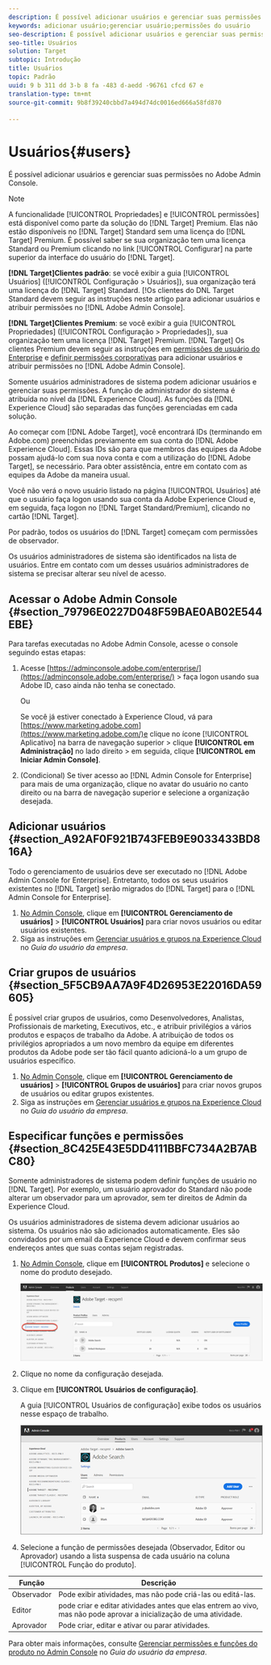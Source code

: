 ```yaml
---
description: É possível adicionar usuários e gerenciar suas permissões no Adobe Admin Console.
keywords: adicionar usuário;gerenciar usuário;permissões do usuário
seo-description: É possível adicionar usuários e gerenciar suas permissões no Adobe Admin Console.
seo-title: Usuários
solution: Target
subtopic: Introdução
title: Usuários
topic: Padrão
uuid: 9 b 311 dd 3-b 8 fa -483 d-aedd -96761 cfcd 67 e
translation-type: tm+mt
source-git-commit: 9b8f39240cbbd7a494d74dc0016ed666a58fd870

---
```



# Usuários{#users}

É possível adicionar usuários e gerenciar suas permissões no Adobe Admin Console.

>[!NOTE]
>
>A funcionalidade [!UICONTROL Propriedades] e [!UICONTROL permissões] está disponível como parte da solução do [!DNL Target] Premium. Elas não estão disponíveis no [!DNL Target] Standard sem uma licença do [!DNL Target] Premium.
>É possível saber se sua organização tem uma licença Standard ou Premium clicando no link [!UICONTROL Configurar] na parte superior da interface do usuário do [!DNL Target].
>
>**[!DNL Target]Clientes padrão**: se você exibir a guia [!UICONTROL Usuários] ([!UICONTROL Configuração &gt; Usuários]), sua organização terá uma licença do [!DNL Target] Standard. [!Os clientes do DNL Target Standard devem seguir as instruções neste artigo para adicionar usuários e atribuir permissões no [!DNL Adobe Admin Console].
>
>**[!DNL Target]Clientes Premium**: se você exibir a guia [!UICONTROL Propriedades] ([!UICONTROL Configuração &gt; Propriedades]), sua organização tem uma licença [!DNL Target] Premium. [!DNL Target] Os clientes Premium devem seguir as instruções em [permissões de usuário do Enterprise](/help/administrating-target/c-user-management/property-channel/property-channel.md) e [definir permissões corporativas](/help/administrating-target/c-user-management/property-channel/properties-overview.md) para adicionar usuários e atribuir permissões no [!DNL Adobe Admin Console].

Somente usuários administradores de sistema podem adicionar usuários e gerenciar suas permissões. A função de administrador do sistema é atribuída no nível da [!DNL Experience Cloud]. As funções da [!DNL Experience Cloud] são separadas das funções gerenciadas em cada solução.

Ao começar com [!DNL Adobe Target], você encontrará IDs (terminando em Adobe.com) preenchidas previamente em sua conta do [!DNL Adobe Experience Cloud]. Essas IDs são para que membros das equipes da Adobe possam ajudá-lo com sua nova conta e com a utilização do [!DNL Adobe Target], se necessário. Para obter assistência, entre em contato com as equipes da Adobe da maneira usual.

Você não verá o novo usuário listado na página [!UICONTROL Usuários] até que o usuário faça logon usando sua conta da Adobe Experience Cloud e, em seguida, faça logon no [!DNL Target Standard/Premium], clicando no cartão [!DNL Target].

Por padrão, todos os usuários do [!DNL Target] começam com permissões de observador.

Os usuários administradores de sistema são identificados na lista de usuários. Entre em contato com um desses usuários administradores de sistema se precisar alterar seu nível de acesso.

## Acessar o Adobe Admin Console {#section_79796E0227D048F59BAE0AB02E544EBE}

Para tarefas executadas no Adobe Admin Console, acesse o console seguindo estas etapas:

1. Acesse [https://adminconsole.adobe.com/enterprise/](https://adminconsole.adobe.com/enterprise/) &gt; faça logon usando sua Adobe ID, caso ainda não tenha se conectado.

   Ou

   Se você já estiver conectado à Experience Cloud, vá para [https://www.marketing.adobe.com](https://www.marketing.adobe.com/)e clique no ícone [!UICONTROL Aplicativo] na barra de navegação superior &gt; clique **[!UICONTROL em Administração]** no lado direito &gt; em seguida, clique **[!UICONTROL em Iniciar Admin Console]**.

1. (Condicional) Se tiver acesso ao [!DNL Admin Console for Enterprise] para mais de uma organização, clique no avatar do usuário no canto direito ou na barra de navegação superior e selecione a organização desejada.

## Adicionar usuários {#section_A92AF0F921B743FEB9E9033433BD816A}

Todo o gerenciamento de usuários deve ser executado no [!DNL Adobe Admin Console for Enterprise]. Entretanto, todos os seus usuários existentes no [!DNL Target] serão migrados do [!DNL Target] para o [!DNL Admin Console for Enterprise].

1. [No Admin Console](../../../administrating-target/c-user-management/c-user-management/user-management.md#section_79796E0227D048F59BAE0AB02E544EBE), clique em **[!UICONTROL Gerenciamento de usuários]** &gt; **[!UICONTROL Usuários]** para criar novos usuários ou editar usuários existentes.
1. Siga as instruções em [Gerenciar usuários e grupos na Experience Cloud](https://helpx.adobe.com/enterprise/help/users.html) no *Guia do usuário da empresa*.

## Criar grupos de usuários {#section_5F5CB9AA7A9F4D26953E22016DA59605}

É possível criar grupos de usuários, como Desenvolvedores, Analistas, Profissionais de marketing, Executivos, etc., e atribuir privilégios a vários produtos e espaços de trabalho da Adobe. A atribuição de todos os privilégios apropriados a um novo membro da equipe em diferentes produtos da Adobe pode ser tão fácil quanto adicioná-lo a um grupo de usuários específico.

1. [No Admin Console](../../../administrating-target/c-user-management/c-user-management/user-management.md#section_79796E0227D048F59BAE0AB02E544EBE), clique em **[!UICONTROL Gerenciamento de usuários]** &gt; **[!UICONTROL Grupos de usuários]** para criar novos grupos de usuários ou editar grupos existentes.
1. Siga as instruções em [Gerenciar usuários e grupos na Experience Cloud](https://helpx.adobe.com/enterprise/help/users.html) no *Guia do usuário da empresa*.

## Especificar funções e permissões {#section_8C425E43E5DD4111BBFC734A2B7ABC80}

Somente administradores de sistema podem definir funções de usuário no [!DNL Target]. Por exemplo, um usuário aprovador do Standard não pode alterar um observador para um aprovador, sem ter direitos de Admin da Experience Cloud.

Os usuários administradores de sistema devem adicionar usuários ao sistema. Os usuários não são adicionados automaticamente. Eles são convidados por um email da Experience Cloud e devem confirmar seus endereços antes que suas contas sejam registradas.

1. [No Admin Console](../../../administrating-target/c-user-management/c-user-management/user-management.md#section_79796E0227D048F59BAE0AB02E544EBE), clique em **[!UICONTROL Produtos]** e selecione o nome do produto desejado.

   ![](assets/workspace.png)

1. Clique no nome da configuração desejada.
1. Clique em **[!UICONTROL Usuários de configuração]**.

   A guia [!UICONTROL Usuários de configuração] exibe todos os usuários nesse espaço de trabalho.

   ![](assets/configuration_users.png)

1. Selecione a função de permissões desejada (Observador, Editor ou Aprovador) usando a lista suspensa de cada usuário na coluna [!UICONTROL Função do produto].

| Função | Descrição |
|--- |--- |
| Observador | Pode exibir atividades, mas não pode criá-las ou editá-las. |
| Editor | pode criar e editar atividades antes que elas entrem ao vivo, mas não pode aprovar a inicialização de uma atividade. |
| Aprovador | Pode criar, editar e ativar ou parar atividades. |

Para obter mais informações, consulte [Gerenciar permissões e funções do produto no Admin Console](https://helpx.adobe.com/enterprise/help/manage-permissions-and-roles.html) no *Guia do usuário da empresa*.
